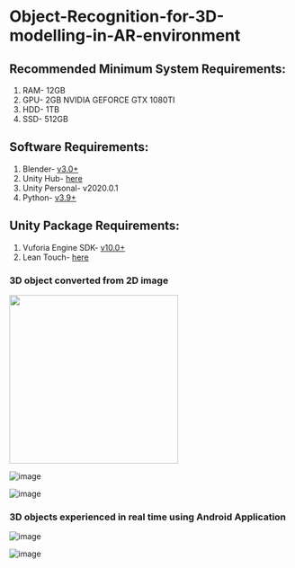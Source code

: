 # Object-Recognition-for-3D-modelling-in-AR-environment

## Recommended Minimum System Requirements:
1. RAM- 12GB
2. GPU- 2GB NVIDIA GEFORCE GTX 1080TI
3. HDD- 1TB
4. SSD- 512GB

## Software Requirements:
1. Blender- [v3.0+](https://www.blender.org/download/)
2. Unity Hub- [here](https://public-cdn.cloud.unity3d.com/hub/prod/UnityHubSetup.exe)
3. Unity Personal- v2020.0.1
4. Python- [v3.9+](https://www.python.org/downloads/)

## Unity Package Requirements:
1. Vuforia Engine SDK- [v10.0+](https://developer.vuforia.com/downloads/SDK)
2. Lean Touch- [here](https://assetstore.unity.com/packages/tools/input-management/lean-touch-30111)

### 3D object converted from 2D image

<img src='https://user-images.githubusercontent.com/47271051/167644835-20eee60d-b69a-4bae-8b27-f4fcf9740e72.png' width='300' height='300' align='center'>

![image](https://user-images.githubusercontent.com/47271051/167645003-6b644c39-710b-4af1-8234-d49caadbd412.png)           

![image](https://user-images.githubusercontent.com/47271051/167645124-e217ae21-e58e-4d1b-add1-3925900cdaed.png)

### 3D objects experienced in real time using Android Application

![image](https://user-images.githubusercontent.com/47271051/167645236-dbc14a6c-29fd-4512-92f5-9ad3ad7d2a0b.png)           

![image](https://user-images.githubusercontent.com/47271051/167645306-fdcbaad7-9135-4d8f-a8d2-3a4ac49598ac.png)


